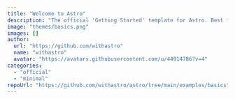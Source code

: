 ```yaml
---
title: "Welcome to Astro"
description: "The official 'Getting Started' template for Astro. Best for learning Astro or starting a new project with best practices built-in."
image: "themes/basics.png"
images: []
author:
  url: "https://github.com/withastro"
  name: "withastro"
  avatar: "https://avatars.githubusercontent.com/u/44914786?v=4"
categories:
  - "official"
  - "minimal"
repoUrl: "https://github.com/withastro/astro/tree/main/examples/basics"
---
```

